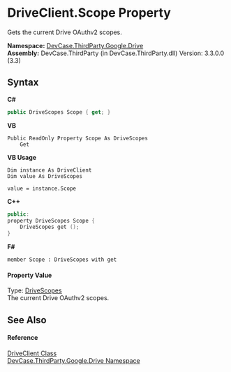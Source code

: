 # DriveClient.Scope Property 
 

Gets the current Drive OAuthv2 scopes.

**Namespace:**&nbsp;<a href="N_DevCase_ThirdParty_Google_Drive">DevCase.ThirdParty.Google.Drive</a><br />**Assembly:**&nbsp;DevCase.ThirdParty (in DevCase.ThirdParty.dll) Version: 3.3.0.0 (3.3)

## Syntax

**C#**<br />
``` C#
public DriveScopes Scope { get; }
```

**VB**<br />
``` VB
Public ReadOnly Property Scope As DriveScopes
	Get
```

**VB Usage**<br />
``` VB Usage
Dim instance As DriveClient
Dim value As DriveScopes

value = instance.Scope

```

**C++**<br />
``` C++
public:
property DriveScopes Scope {
	DriveScopes get ();
}
```

**F#**<br />
``` F#
member Scope : DriveScopes with get

```


#### Property Value
Type: <a href="T_DevCase_ThirdParty_Google_Drive_DriveScopes">DriveScopes</a><br />The current Drive OAuthv2 scopes.

## See Also


#### Reference
<a href="T_DevCase_ThirdParty_Google_Drive_DriveClient">DriveClient Class</a><br /><a href="N_DevCase_ThirdParty_Google_Drive">DevCase.ThirdParty.Google.Drive Namespace</a><br />